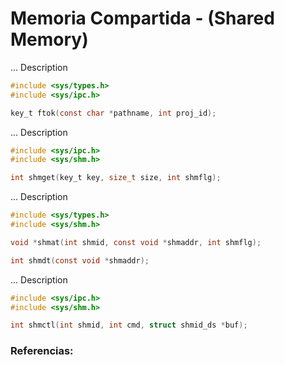 # Memoria Compartida - (Shared Memory)

... Description
```c
#include <sys/types.h>
#include <sys/ipc.h>

key_t ftok(const char *pathname, int proj_id);
```

... Description
```c
#include <sys/ipc.h>
#include <sys/shm.h>

int shmget(key_t key, size_t size, int shmflg);

```

... Description
```c
#include <sys/types.h>
#include <sys/shm.h>

void *shmat(int shmid, const void *shmaddr, int shmflg);

int shmdt(const void *shmaddr);
```

... Description
```c
#include <sys/ipc.h>
#include <sys/shm.h>

int shmctl(int shmid, int cmd, struct shmid_ds *buf);
```

### Referencias:

